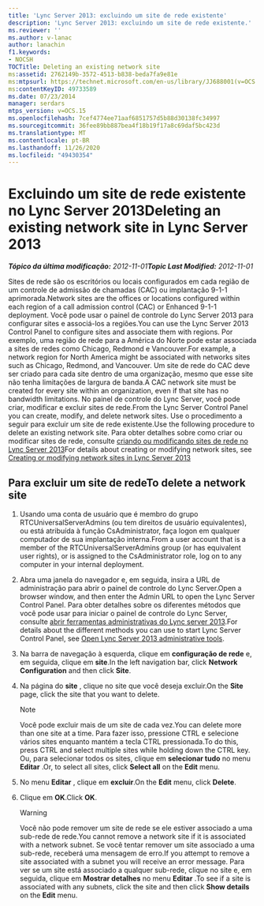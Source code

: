 ```yaml
---
title: 'Lync Server 2013: excluindo um site de rede existente'
description: 'Lync Server 2013: excluindo um site de rede existente.'
ms.reviewer: ''
ms.author: v-lanac
author: lanachin
f1.keywords:
- NOCSH
TOCTitle: Deleting an existing network site
ms:assetid: 2762149b-3572-4513-b838-beda7fa9e81e
ms:mtpsurl: https://technet.microsoft.com/en-us/library/JJ688001(v=OCS.15)
ms:contentKeyID: 49733589
ms.date: 07/23/2014
manager: serdars
mtps_version: v=OCS.15
ms.openlocfilehash: 7cef4774ee71aaf6851757d5b88d30138fc34997
ms.sourcegitcommit: 36fee89bb887bea4f18b19f17a8c69daf5bc423d
ms.translationtype: MT
ms.contentlocale: pt-BR
ms.lasthandoff: 11/26/2020
ms.locfileid: "49430354"
---
```

# <a name="deleting-an-existing-network-site-in-lync-server-2013"></a><span data-ttu-id="27269-103">Excluindo um site de rede existente no Lync Server 2013</span><span class="sxs-lookup"><span data-stu-id="27269-103">Deleting an existing network site in Lync Server 2013</span></span>

<div data-xmlns="http://www.w3.org/1999/xhtml">

<div class="topic" data-xmlns="http://www.w3.org/1999/xhtml" data-msxsl="urn:schemas-microsoft-com:xslt" data-cs="https://msdn.microsoft.com/">

<div data-asp="https://msdn2.microsoft.com/asp">



</div>

<div id="mainSection">

<div id="mainBody"><span data-ttu-id="27269-104">

<span> </span></span><span class="sxs-lookup"><span data-stu-id="27269-104">

<span> </span></span></span>

<span data-ttu-id="27269-105">_**Tópico da última modificação:** 2012-11-01_</span><span class="sxs-lookup"><span data-stu-id="27269-105">_**Topic Last Modified:** 2012-11-01_</span></span>

<span data-ttu-id="27269-106">Sites de rede são os escritórios ou locais configurados em cada região de um controle de admissão de chamadas (CAC) ou implantação 9-1-1 aprimorada.</span><span class="sxs-lookup"><span data-stu-id="27269-106">Network sites are the offices or locations configured within each region of a call admission control (CAC) or Enhanced 9-1-1 deployment.</span></span> <span data-ttu-id="27269-107">Você pode usar o painel de controle do Lync Server 2013 para configurar sites e associá-los a regiões.</span><span class="sxs-lookup"><span data-stu-id="27269-107">You can use the Lync Server 2013 Control Panel to configure sites and associate them with regions.</span></span> <span data-ttu-id="27269-108">Por exemplo, uma região de rede para a América do Norte pode estar associada a sites de redes como Chicago, Redmond e Vancouver.</span><span class="sxs-lookup"><span data-stu-id="27269-108">For example, a network region for North America might be associated with networks sites such as Chicago, Redmond, and Vancouver.</span></span> <span data-ttu-id="27269-109">Um site de rede do CAC deve ser criado para cada site dentro de uma organização, mesmo que esse site não tenha limitações de largura de banda.</span><span class="sxs-lookup"><span data-stu-id="27269-109">A CAC network site must be created for every site within an organization, even if that site has no bandwidth limitations.</span></span> <span data-ttu-id="27269-110">No painel de controle do Lync Server, você pode criar, modificar e excluir sites de rede.</span><span class="sxs-lookup"><span data-stu-id="27269-110">From the Lync Server Control Panel you can create, modify, and delete network sites.</span></span> <span data-ttu-id="27269-111">Use o procedimento a seguir para excluir um site de rede existente.</span><span class="sxs-lookup"><span data-stu-id="27269-111">Use the following procedure to delete an existing network site.</span></span> <span data-ttu-id="27269-112">Para obter detalhes sobre como criar ou modificar sites de rede, consulte [criando ou modificando sites de rede no Lync Server 2013](lync-server-2013-creating-or-modifying-network-sites.md)</span><span class="sxs-lookup"><span data-stu-id="27269-112">For details about creating or modifying network sites, see [Creating or modifying network sites in Lync Server 2013](lync-server-2013-creating-or-modifying-network-sites.md)</span></span>

<div>

## <a name="to-delete-a-network-site"></a><span data-ttu-id="27269-113">Para excluir um site de rede</span><span class="sxs-lookup"><span data-stu-id="27269-113">To delete a network site</span></span>

1.  <span data-ttu-id="27269-114">Usando uma conta de usuário que é membro do grupo RTCUniversalServerAdmins (ou tem direitos de usuário equivalentes), ou está atribuída à função CsAdministrator, faça logon em qualquer computador de sua implantação interna.</span><span class="sxs-lookup"><span data-stu-id="27269-114">From a user account that is a member of the RTCUniversalServerAdmins group (or has equivalent user rights), or is assigned to the CsAdministrator role, log on to any computer in your internal deployment.</span></span>

2.  <span data-ttu-id="27269-115">Abra uma janela do navegador e, em seguida, insira a URL de administração para abrir o painel de controle do Lync Server.</span><span class="sxs-lookup"><span data-stu-id="27269-115">Open a browser window, and then enter the Admin URL to open the Lync Server Control Panel.</span></span> <span data-ttu-id="27269-116">Para obter detalhes sobre os diferentes métodos que você pode usar para iniciar o painel de controle do Lync Server, consulte [abrir ferramentas administrativas do Lync server 2013](lync-server-2013-open-lync-server-administrative-tools.md).</span><span class="sxs-lookup"><span data-stu-id="27269-116">For details about the different methods you can use to start Lync Server Control Panel, see [Open Lync Server 2013 administrative tools](lync-server-2013-open-lync-server-administrative-tools.md).</span></span>

3.  <span data-ttu-id="27269-117">Na barra de navegação à esquerda, clique em **configuração de rede** e, em seguida, clique em **site**.</span><span class="sxs-lookup"><span data-stu-id="27269-117">In the left navigation bar, click **Network Configuration** and then click **Site**.</span></span>

4.  <span data-ttu-id="27269-118">Na página do **site** , clique no site que você deseja excluir.</span><span class="sxs-lookup"><span data-stu-id="27269-118">On the **Site** page, click the site that you want to delete.</span></span>
    
    <div>
    

    > [!NOTE]  
    > <span data-ttu-id="27269-119">Você pode excluir mais de um site de cada vez.</span><span class="sxs-lookup"><span data-stu-id="27269-119">You can delete more than one site at a time.</span></span> <span data-ttu-id="27269-120">Para fazer isso, pressione CTRL e selecione vários sites enquanto mantém a tecla CTRL pressionada.</span><span class="sxs-lookup"><span data-stu-id="27269-120">To do this, press CTRL and select multiple sites while holding down the CTRL key.</span></span> <span data-ttu-id="27269-121">Ou, para selecionar todos os sites, clique em <STRONG>selecionar tudo</STRONG> no menu <STRONG>Editar</STRONG> .</span><span class="sxs-lookup"><span data-stu-id="27269-121">Or, to select all sites, click <STRONG>Select all</STRONG> on the <STRONG>Edit</STRONG> menu.</span></span>

    
    </div>

5.  <span data-ttu-id="27269-122">No menu **Editar** , clique em **excluir**.</span><span class="sxs-lookup"><span data-stu-id="27269-122">On the **Edit** menu, click **Delete**.</span></span>

6.  <span data-ttu-id="27269-123">Clique em **OK**.</span><span class="sxs-lookup"><span data-stu-id="27269-123">Click **OK**.</span></span>
    
    <div>
    

    > [!WARNING]  
    > <span data-ttu-id="27269-124">Você não pode remover um site de rede se ele estiver associado a uma sub-rede de rede.</span><span class="sxs-lookup"><span data-stu-id="27269-124">You cannot remove a network site if it is associated with a network subnet.</span></span> <span data-ttu-id="27269-125">Se você tentar remover um site associado a uma sub-rede, receberá uma mensagem de erro.</span><span class="sxs-lookup"><span data-stu-id="27269-125">If you attempt to remove a site associated with a subnet you will receive an error message.</span></span> <span data-ttu-id="27269-126">Para ver se um site está associado a qualquer sub-rede, clique no site e, em seguida, clique em <STRONG>Mostrar detalhes</STRONG> no menu <STRONG>Editar</STRONG> .</span><span class="sxs-lookup"><span data-stu-id="27269-126">To see if a site is associated with any subnets, click the site and then click <STRONG>Show details</STRONG> on the <STRONG>Edit</STRONG> menu.</span></span>

    
    <span data-ttu-id="27269-127"></div>

</div>

</div>

<span> </span>

</div>

</div>

</span><span class="sxs-lookup"><span data-stu-id="27269-127"></div>

</div>

</div>

<span> </span>

</div>

</div>

</span></span></div>

